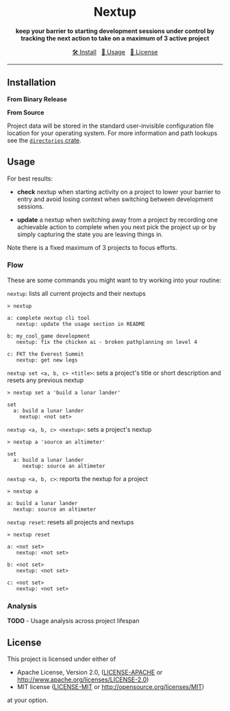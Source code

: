 <div align="center">

# Nextup

<b>keep your barrier to starting development sessions under control by tracking the next action to take on a 
maximum of 3 active project</b>

[🛠️ Install](#installation) &nbsp; [📑 Usage](#usage) &nbsp; [📜 License](#license)
</div>

---

## Installation

**From Binary Release**

**From Source**

Project data will be stored in the standard user-invisible configuration file location for your operating 
system.  For more information and path lookups see the [`directories` crate](https://crates.io/crates/directories). 

## Usage

For best results:

* **check** nextup when starting activity on a project to lower your barrier to entry and avoid losing context when 
  switching between development sessions.

* **update** a nextup when switching away from a project by recording one achievable action to complete 
when you next pick the project up or by simply capturing the state you are leaving things in.

Note there is a fixed maximum of 3 projects to focus efforts.

### Flow

These are some commands you might want to try working into your routine:

`nextup`: lists all current projects and their nextups

```
> nextup

a: complete nextup cli tool
   nextup: update the usage section in README
  
b: my_cool_game development
   nextup: fix the chicken ai - broken pathplanning on level 4

c: FKT the Everest Summit
   nextup: get new legs
```

`nextup set <a, b, c> <title>`: sets a project's title or short description and resets any previous nextup

```
> nextup set a 'build a lunar lander'

set
  a: build a lunar lander
    nextup: <not set>
```

`nextup <a, b, c> <nextup>`: sets a project's nextup

```
> nextup a 'source an altimeter'

set
  a: build a lunar lander
     nextup: source an altimeter
```

`nextup <a, b, c>`: reports the nextup for a project

```
> nextup a

a: build a lunar lander
  nextup: source an altimeter
```

`nextup reset`: resets all projects and nextups

```
> nextup reset

a: <not set>
   nextup: <not set>
  
b: <not set>
   nextup: <not set>

c: <not set>
   nextup: <not set>
```


### Analysis

**TODO** - Usage analysis across project lifespan

## License

This project is licensed under either of

 * Apache License, Version 2.0, ([LICENSE-APACHE](LICENSE-APACHE) or
   http://www.apache.org/licenses/LICENSE-2.0)
 * MIT license ([LICENSE-MIT](LICENSE-MIT) or
   http://opensource.org/licenses/MIT)

at your option.
